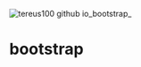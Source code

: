 ![tereus100 github io_bootstrap_](https://user-images.githubusercontent.com/95185745/162594671-6381f4be-dc87-41a7-bcf8-7b1489228b16.png)
# bootstrap
